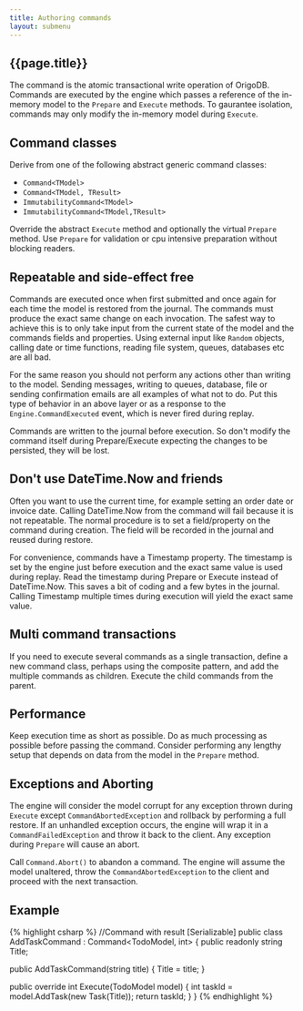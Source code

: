 ```yaml
---
title: Authoring commands
layout: submenu
---
```

## {{page.title}}

The command is the atomic transactional write operation of OrigoDB. Commands are executed by the engine which passes a reference of the in-memory model to the `Prepare` and `Execute` methods. To gaurantee isolation, commands may only modify the in-memory model during `Execute`.

## Command classes

Derive from one of the following abstract generic command classes:

* `Command<TModel>`
* `Command<TModel, TResult>`
* `ImmutabilityCommand<TModel>`
* `ImmutabilityCommand<TModel,TResult>`

Override the abstract `Execute` method and optionally the virtual `Prepare` method. Use `Prepare` for validation or cpu intensive preparation without blocking readers.

## Repeatable and side-effect free
Commands are executed once when first submitted and once again for each time the model is restored from the journal.
The commands must produce the exact same change on each invocation. The safest way to achieve this is to only take input
from the current state of the model and the commands fields and properties. Using external input like `Random` objects,
calling date or time functions, reading file system, queues, databases etc are all bad.

For the same reason you should not perform any actions other than writing to the model. Sending messages, writing to queues, database, file or sending confirmation emails are all examples of what not to do. Put this type of behavior in an above layer or as a response to the `Engine.CommandExecuted` event, which is never fired during replay.

Commands are written to the journal before execution. So don't modify the command itself during Prepare/Execute expecting the changes to be persisted, they will be lost.

## Don't use DateTime.Now and friends
Often you want to use the current time, for example setting an order date or invoice date.
Calling DateTime.Now from the command will fail because it is not repeatable. The normal procedure is to set a field/property on the command during creation. The field will be recorded in the journal and reused during restore.

For convenience, commands have a Timestamp property. The timestamp is set by the engine just before execution
and the exact same value is used during replay. Read the timestamp during Prepare or Execute instead of DateTime.Now.
This saves a bit of coding and a few bytes in the journal. Calling Timestamp multiple times during execution will yield
the exact same value.


## Multi command transactions
If you need to execute several commands as a single transaction, define a new command class,
perhaps using the composite pattern, and add the multiple commands as children. Execute the child commands from the parent.


## Performance
Keep execution time as short as possible. Do as much processing as possible before passing the command. Consider performing any lengthy setup that depends on data from the model in the `Prepare` method.

## Exceptions and Aborting
The engine will consider the model corrupt for any exception thrown during `Execute` except `CommandAbortedException`
and rollback by performing a full restore. If an unhandled exception occurs, the engine will wrap it in a `CommandFailedException` and throw it back to the client. Any exception during `Prepare` will cause an abort.

Call `Command.Abort()` to abandon a command. The engine will assume the model unaltered, throw the `CommandAbortedException` to the client and proceed with the next transaction.

## Example

{% highlight csharp %}
//Command with result
[Serializable]
public class AddTaskCommand : Command<TodoModel, int>
{
  public readonly string Title;

  public AddTaskCommand(string title)
  {
	   Title = title;
  }

  public override int Execute(TodoModel model)
  {
    int taskId = model.AddTask(new Task(Title));
    return taskId;
  }
}
{% endhighlight %}

